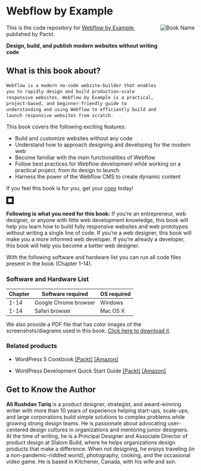 # Webflow by Example

<a href="https://www.packtpub.com/product/webflow-by-example/9781801075398"><img src="https://static.packt-cdn.com/products/9781801075398/cover/smaller" alt="Book Name" height="256px" align="right"></a>

This is the code repository for [Webflow by Example](https://www.packtpub.com/product/webflow-by-example/9781801075398), published by Packt.

**Design, build, and publish modern websites without writing code**

## What is this book about?
	Webflow is a modern no-code website-builder that enables you to rapidly design and build production-scale responsive websites. Webflow by Example is a practical, project-based, and beginner-friendly guide to understanding and using Webflow to efficiently build and launch responsive websites from scratch.

This book covers the following exciting features: 
* Build and customize websites without any code
* Understand how to approach designing and developing for the modern web
* Become familiar with the main functionalities of Webflow
* Follow best practices for Webflow development while working on a practical project, from its design to launch
* Harness the power of the Webflow CMS to create dynamic content

 If you feel this book is for you, get your [copy](https://www.amazon.com/dp/1801075395) today!

<a href="https://www.packtpub.com/?utm_source=github&utm_medium=banner&utm_campaign=GitHubBanner"><img src="https://raw.githubusercontent.com/PacktPublishing/GitHub/master/GitHub.png" 
alt="https://www.packtpub.com/" border="5" /></a>

**Following is what you need for this book:**
If you’re an entrepreneur, web designer, or anyone with little web development knowledge, this book will help you learn how to build fully responsive websites and web prototypes without writing a single line of code. If you’re a web designer, this book will make you a more informed web developer. If you’re already a developer, this book will help you become a better web designer.

With the following software and hardware list you can run all code files present in the book (Chapter 1-14).

### Software and Hardware List

| Chapter  | Software required                   | OS required                        |
| -------- | ------------------------------------| -----------------------------------|
| 1-14       | Google Chrome browser                  |Windows |
| 1-14       | Safari browser          | Mac OS X |


We also provide a PDF file that has color images of the screenshots/diagrams used in this book. [Click here to download it](https://static.packt-cdn.com/downloads/9781801075398_ColorImages.pdf).

### Related products <Other books you may enjoy>
* WordPress 5 Cookbook [[Packt]](https://www.packtpub.com/product/wordpress-5-cookbook/9781838986506) [[Amazon]](https://www.amazon.com/dp/1838986502)

* WordPress Development Quick Start Guide [[Packt]](https://www.packtpub.com/product/wordpress-development-quick-start-guide/9781789342871) [[Amazon]](https://www.amazon.com/dp/1789342872)

## Get to Know the Author
**Ali Rushdan Tariq**
is a product designer, strategist, and award-winning writer with more than 10 years of experience helping start-ups, scale-ups, and large corporations build simple solutions to complex problems while growing strong design teams. He is passionate about advocating user-centered design cultures in organizations and mentoring junior designers. At the time of writing, he is a Principal Designer and Associate Director of product design at Slalom Build, where he helps organizations design products that make a difference. When not designing, he enjoys traveling (in a non-pandemic-riddled world), photography, cooking, and the occasional video game. He is based in Kitchener, Canada, with his wife and son.


